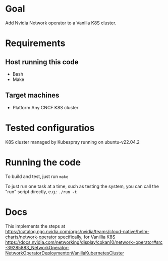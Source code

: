 # Goal

Add Nvidia Network operator to a Vanilla K8S cluster.


# Requirements

## Host running this code
- Bash
- Make

## Target machines
- Platform
  Any CNCF K8S cluster

# Tested configuratios

K8S cluster managed by Kubespray running on ubuntu-v22.04.2

# Running the code

To build and test, just run
```make```

To just run one task at a time, such as testing the system,
you can call the "run" script directly, e.g.:
```./run -t```

# Docs
This implements the steps at
https://catalog.ngc.nvidia.com/orgs/nvidia/teams/cloud-native/helm-charts/network-operator
specifically, for Vanillia K8S
https://docs.nvidia.com/networking/display/cokan10/network+operator#src-39285883_NetworkOperator-NetworkOperatorDeploymentonVanillaKubernetesCluster

